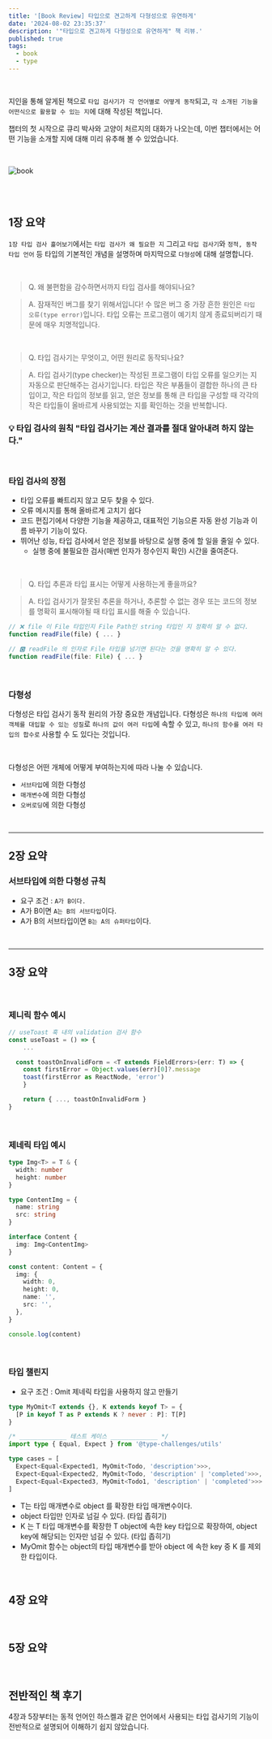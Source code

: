 ```yaml
---
title: '[Book Review] 타입으로 견고하게 다형성으로 유연하게'
date: '2024-08-02 23:35:37'
description: '"타입으로 견고하게 다형성으로 유연하게" 책 리뷰.'
published: true
tags:
  - book
  - type
---
```


<br />

지인을 통해 알게된 책으로 `타입 검사기가 각 언어별로 어떻게 동작`되고, `각 소개된 기능을 어떤식으로 활용할 수 있는 지`에 대해 작성된 책입니다.

챕터의 첫 시작으로 큐리 박사와 고양이 처르지의 대화가 나오는데, 이번 챕터에서는 어떤 기능을 소개할 지에 대해 미리 유추해 볼 수 있었습니다.

<br />

![book](./images/bookCover.png)

<br />
<br />

## 1장 요약

`1장 타입 검사 흝어보기`에서는 `타입 검사가 왜 필요한 지` 그리고 `타입 검사기`와 `정적, 동작 타입 언어` 등 타입의 기본적인 개념을 설명하며 마지막으로 `다형성`에 대해 설명합니다.

<br />

> Q. 왜 불편함을 감수하면서까지 타입 검사를 해야되나요?

> A. 잠재적인 버그를 찾기 위해서입니다! 수 많은 버그 중 가장 흔한 원인은 `타입 오류(type error)`입니다. 타입 오류는 프로그램이 예기치 않게 종료되버리기 때문에 매우 치명적입니다.

<br />

> Q. 타입 검사기는 무엇이고, 어떤 원리로 동작되나요?

> A. 타입 검사기(type checker)는 작성된 프로그램이 타입 오류를 일으키는 지 자동으로 판단해주는 검사기입니다. 타입은 작은 부품들이 결합한 하나의 큰 타입이고, 작은 타입의 정보를 읽고, 얻은 정보를 통해 큰 타입을 구성할 때 각각의 작은 타입들이 올바르게 사용되었는 지를 확인하는 것을 반복합니다.

### 💡 타입 검사의 원칙 "타입 검사기는 계산 결과를 절대 알아내려 하지 않는다."

<br />

### 타입 검사의 장점

- 타입 오류를 빠트리지 않고 모두 찾을 수 있다.
- 오류 메시지를 통해 올바르게 고치기 쉽다
- 코드 편집기에서 다양한 기능을 제공하고, 대표적인 기능으론 자동 완성 기능과 이름 바꾸기 기능이 있다.
- 뛰어난 성능, 타입 검사에서 얻은 정보를 바탕으로 실행 중에 할 일을 줄일 수 있다.
  - 실행 중에 불필요한 검사(매번 인자가 정수인지 확인) 시간을 줄여준다.

<br/>

> Q. 타입 추론과 타입 표시는 어떻게 사용하는게 좋을까요?

> A. 타입 검사기가 잘못된 추론을 하거나, 추론할 수 없는 경우 또는 코드의 정보를 명확히 표시해야될 때 타입 표시를 해줄 수 있습니다.

```typescript
// ❌ file 이 File 타입인지 File Path인 string 타입인 지 정확히 알 수 없다.
function readFile(file) { ... }

// 🅾️ readFile 의 인자로 File 타입을 넘기면 된다는 것을 명확히 알 수 있다.
function readFile(file: File) { ... }
```

<br/>

### 다형성

다형성은 타입 검사기 동작 원리의 가장 중요한 개념입니다. 다형성은 `하나의 타입에 여러 객체를 대입할 수 있는 성질`로 `하나의 값이 여러 타입`에 속할 수 있고, `하나의 함수를 여러 타입의 합수로` 사용할 수 도 있다는 것입니다.

<br />

다형성은 어떤 개체에 어떻게 부여하는지에 따라 나눌 수 있습니다.

- `서브타입`에 의한 다형성
- `매개변수`에 의한 다형성
- `오버로딩`에 의한 다형성

<br />

---

## 2장 요약

### 서브타입에 의한 다형성 규칙

- 요구 조건 : `A가 B이다.`
- A가 B이면 `A는 B의 서브타입`이다.
- A가 B의 서브타입이면 `B는 A의 슈퍼타입`이다.

<br />

---

## 3장 요약

<br />

### 제니릭 함수 예시

```ts
// useToast 훅 내의 validation 검사 함수
const useToast = () => {
	...

  const toastOnInvalidForm = <T extends FieldErrors>(err: T) => {
    const firstError = Object.values(err)[0]?.message
    toast(firstError as ReactNode, 'error')
	}

	return { ..., toastOnInvalidForm }
}
```

<br />

### 제네릭 타입 예시

```ts
type Img<T> = T & {
  width: number
  height: number
}

type ContentImg = {
  name: string
  src: string
}

interface Content {
  img: Img<ContentImg>
}

const content: Content = {
  img: {
    width: 0,
    height: 0,
    name: '',
    src: '',
  },
}

console.log(content)
```

<br />

### 타입 챌린지

- 요구 조건 : Omit 제네릭 타입을 사용하지 않고 만들기

```ts
type MyOmit<T extends {}, K extends keyof T> = {
  [P in keyof T as P extends K ? never : P]: T[P]
}

/* _____________ 테스트 케이스 _____________ */
import type { Equal, Expect } from '@type-challenges/utils'

type cases = [
  Expect<Equal<Expected1, MyOmit<Todo, 'description'>>>,
  Expect<Equal<Expected2, MyOmit<Todo, 'description' | 'completed'>>>,
  Expect<Equal<Expected3, MyOmit<Todo1, 'description' | 'completed'>>>
]
```

- T는 타입 매개변수로 object 를 확장한 타입 매개변수이다.
- object 타입만 인자로 넘길 수 있다. (타입 좁히기)
- K 는 T 타입 매개변수를 확장한 T object에 속한 key 타입으로 확장하여, object key에 해당되는 인자만 넘길 수 있다. (타입 좁히기)
- MyOmit 함수는 object의 타입 매개변수를 받아 object 에 속한 key 중 K 를 제외한 타입이다.

<br />

## 4장 요약

<br />

## 5장 요약

<br />

## 전반적인 책 후기

4장과 5장부터는 동적 언어인 하스켈과 같은 언어에서 사용되는 타입 검사기의 기능이 전반적으로 설명되어 이해하기 쉽지 않았습니다.
